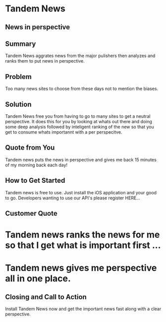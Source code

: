 # Tandem News #

## News in perspective ##

## Summary ##
  Tandem News aggrates news from the major pulishers then analyzes and ranks them to put news in perspective. 

## Problem ##
  Too many news sites to choose from these days not to mention the biases. 


## Solution ##
  Tandem News free you from having to go to many sites to get a neutral perspective. It does this for you by looking at whats out there and doing some deep analysis followed by inteligent ranking of the new so that you get to consume whats importannt with a per perspecitve.

## Quote from You ##
  Tandem news puts the news in perspective and gives me back 15 minutes of my morning back each day!

## How to Get Started ##
  Tandem news is free to use. Just install the iOS application and your good to go.
  Developers wanting to use our API's please register HERE...

## Customer Quote ##
  # Tandem news ranks the news for me so that I get what is important first ...
  # Tandem news gives me perspective all in one place.

## Closing and Call to Action ##
  Install Tandem News now and get the important news fast along with a clear perspective.
